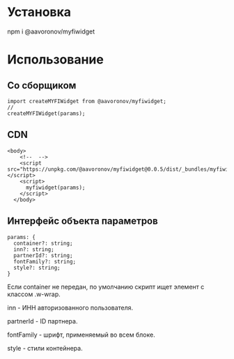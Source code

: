# Установка

npm i @aavoronov/myfiwidget

# Использование

## Со сборщиком

```
import createMYFIWidget from @aavoronov/myfiwidget;
//
createMYFIWidget(params);
```

## CDN

```
<body>
    <!--  -->
    <script src="https://unpkg.com/@aavoronov/myfiwidget@0.0.5/dist/_bundles/myfiwidget.js"></script>
    <script>
      myfiwidget(params);
    </script>
  </body>
```

## Интерфейс объекта параметров

```
params: {
  container?: string;
  inn?: string;
  partnerId?: string;
  fontFamily?: string;
  style?: string;
}
```

Если container не передан, по умолчанию скрипт ищет элемент с классом .w-wrap.

inn - ИНН авторизованного пользователя.

partnerId - ID партнера.

fontFamily - шрифт, применяемый во всем блоке.

style - стили контейнера.
